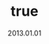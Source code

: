 ---
wip: "True"
title:
  de: "Vergilbte Basiliskenleder-Karte"
  en: "Timeworn Peisteskin Map"
  fr: "Vieille carte en peau de peiste"
  ja: "古ぼけた地図G5"
  cn: "陈旧的毒蜥蜴革地图"
  ko: "5등급 오래된 지도"
layout: treasuremap
page_type: guide
categories: "treasuremap"
instanceType: "treasuremap"
date: "2013.01.01"
patchNumber: "2.0"
patchName: "A Realm Reborn"
expac: "arr"
image: "/assets/img/content/klassen/Chocobo.webp"
terms:
    - term: "TreasureMaps"
    - term: "A Realm Reborn"
sortid: 5
order: 5
slug: "vergilbte_basiliskenleder_karte"
zones:
  - zonename: "Tiefer Wald"
    fullimage: "/assets/img/TreasureMaps/Vergilbte Basiliskenleder-Karte/Tiefer Wald/Tiefer Wald.webp"
    subimage:
      - "/assets/img/TreasureMaps/Vergilbte Basiliskenleder-Karte/Tiefer Wald/A.webp"
      - "/assets/img/TreasureMaps/Vergilbte Basiliskenleder-Karte/Tiefer Wald/B.webp"
      - "/assets/img/TreasureMaps/Vergilbte Basiliskenleder-Karte/Tiefer Wald/C.webp"
  - zonename: "Nordwald"
    fullimage: "/assets/img/TreasureMaps/Vergilbte Basiliskenleder-Karte/Nordwald/Nordwald.webp"
    subimage:
      - "/assets/img/TreasureMaps/Vergilbte Basiliskenleder-Karte/Nordwald/A.webp"
      - "/assets/img/TreasureMaps/Vergilbte Basiliskenleder-Karte/Nordwald/B.webp"
      - "/assets/img/TreasureMaps/Vergilbte Basiliskenleder-Karte/Nordwald/C.webp"
  - zonename: "Zentrales La Noscea"
    fullimage: "/assets/img/TreasureMaps/Vergilbte Basiliskenleder-Karte/Zentrales La Noscea/Zentrales La Noscea.webp"
    subimage:
      - "/assets/img/TreasureMaps/Vergilbte Basiliskenleder-Karte/Zentrales La Noscea/A.webp"
      - "/assets/img/TreasureMaps/Vergilbte Basiliskenleder-Karte/Zentrales La Noscea/B.webp"
      - "/assets/img/TreasureMaps/Vergilbte Basiliskenleder-Karte/Zentrales La Noscea/C.webp"
  - zonename: "Unteres La Noscea"
    fullimage: "/assets/img/TreasureMaps/Vergilbte Basiliskenleder-Karte/Unteres La Noscea/Unteres La Noscea.webp"
    subimage:
      - "/assets/img/TreasureMaps/Vergilbte Basiliskenleder-Karte/Unteres La Noscea/A.webp"
      - "/assets/img/TreasureMaps/Vergilbte Basiliskenleder-Karte/Unteres La Noscea/B.webp"
      - "/assets/img/TreasureMaps/Vergilbte Basiliskenleder-Karte/Unteres La Noscea/C.webp"
  - zonename: "Östliches La Noscea"
    fullimage: "/assets/img/TreasureMaps/Vergilbte Basiliskenleder-Karte/Östliches La Noscea/Östliches La Noscea.webp"
    subimage:
      - "/assets/img/TreasureMaps/Vergilbte Basiliskenleder-Karte/Östliches La Noscea/A.webp"
      - "/assets/img/TreasureMaps/Vergilbte Basiliskenleder-Karte/Östliches La Noscea/B.webp"
      - "/assets/img/TreasureMaps/Vergilbte Basiliskenleder-Karte/Östliches La Noscea/C.webp"
  - zonename: "Westliches La Noscea"
    fullimage: "/assets/img/TreasureMaps/Vergilbte Basiliskenleder-Karte/Westliches La Noscea/Westliches La Noscea.webp"
    subimage:
      - "/assets/img/TreasureMaps/Vergilbte Basiliskenleder-Karte/Westliches La Noscea/A.webp"
      - "/assets/img/TreasureMaps/Vergilbte Basiliskenleder-Karte/Westliches La Noscea/B.webp"
      - "/assets/img/TreasureMaps/Vergilbte Basiliskenleder-Karte/Westliches La Noscea/C.webp"
  - zonename: "Oberes La Noscea"
    fullimage: "/assets/img/TreasureMaps/Vergilbte Basiliskenleder-Karte/Oberes La Noscea/Oberes La Noscea.webp"
    subimage:
      - "/assets/img/TreasureMaps/Vergilbte Basiliskenleder-Karte/Oberes La Noscea/A.webp"
      - "/assets/img/TreasureMaps/Vergilbte Basiliskenleder-Karte/Oberes La Noscea/B.webp"
      - "/assets/img/TreasureMaps/Vergilbte Basiliskenleder-Karte/Oberes La Noscea/C.webp"
  - zonename: "Äußeres La Noscea"
    fullimage: "/assets/img/TreasureMaps/Vergilbte Basiliskenleder-Karte/Äußeres La Noscea/Äußeres La Noscea.webp"
    subimage:
      - "/assets/img/TreasureMaps/Vergilbte Basiliskenleder-Karte/Äußeres La Noscea/A.webp"
      - "/assets/img/TreasureMaps/Vergilbte Basiliskenleder-Karte/Äußeres La Noscea/B.webp"
      - "/assets/img/TreasureMaps/Vergilbte Basiliskenleder-Karte/Äußeres La Noscea/C.webp"
  - zonename: "Ostwald"
    fullimage: "/assets/img/TreasureMaps/Vergilbte Basiliskenleder-Karte/Ostwald/Ostwald.webp"
    subimage:
      - "/assets/img/TreasureMaps/Vergilbte Basiliskenleder-Karte/Ostwald/A.webp"
      - "/assets/img/TreasureMaps/Vergilbte Basiliskenleder-Karte/Ostwald/B.webp"
      - "/assets/img/TreasureMaps/Vergilbte Basiliskenleder-Karte/Ostwald/C.webp"
  - zonename: "Westliches Thanalan"
    fullimage: "/assets/img/TreasureMaps/Vergilbte Basiliskenleder-Karte/Westliches Thanalan/Westliches Thanalan.webp"
    subimage:
      - "/assets/img/TreasureMaps/Vergilbte Basiliskenleder-Karte/Westliches Thanalan/A.webp"
      - "/assets/img/TreasureMaps/Vergilbte Basiliskenleder-Karte/Westliches Thanalan/B.webp"
      - "/assets/img/TreasureMaps/Vergilbte Basiliskenleder-Karte/Westliches Thanalan/C.webp"
  - zonename: "Zentrales Thanalan"
    fullimage: "/assets/img/TreasureMaps/Vergilbte Basiliskenleder-Karte/Zentrales Thanalan/Zentrales Thanalan.webp"
    subimage:
      - "/assets/img/TreasureMaps/Vergilbte Basiliskenleder-Karte/Zentrales Thanalan/A.webp"
      - "/assets/img/TreasureMaps/Vergilbte Basiliskenleder-Karte/Zentrales Thanalan/B.webp"
      - "/assets/img/TreasureMaps/Vergilbte Basiliskenleder-Karte/Zentrales Thanalan/C.webp"
  - zonename: "Östliches Thanalan"
    fullimage: "/assets/img/TreasureMaps/Vergilbte Basiliskenleder-Karte/Östliches Thanalan/Östliches Thanalan.webp"
    subimage:
      - "/assets/img/TreasureMaps/Vergilbte Basiliskenleder-Karte/Östliches Thanalan/A.webp"
      - "/assets/img/TreasureMaps/Vergilbte Basiliskenleder-Karte/Östliches Thanalan/B.webp"
      - "/assets/img/TreasureMaps/Vergilbte Basiliskenleder-Karte/Östliches Thanalan/C.webp"
  - zonename: "Südliches Thanalan"
    fullimage: "/assets/img/TreasureMaps/Vergilbte Basiliskenleder-Karte/Südliches Thanalan/Südliches Thanalan.webp"
    subimage:
      - "/assets/img/TreasureMaps/Vergilbte Basiliskenleder-Karte/Südliches Thanalan/A.webp"
      - "/assets/img/TreasureMaps/Vergilbte Basiliskenleder-Karte/Südliches Thanalan/B.webp"
      - "/assets/img/TreasureMaps/Vergilbte Basiliskenleder-Karte/Südliches Thanalan/C.webp"
  - zonename: "Nördliches Thanalan"
    fullimage: "/assets/img/TreasureMaps/Vergilbte Basiliskenleder-Karte/Nördliches Thanalan/Nördliches Thanalan.webp"
    subimage:
      - "/assets/img/TreasureMaps/Vergilbte Basiliskenleder-Karte/Nördliches Thanalan/A.webp"
      - "/assets/img/TreasureMaps/Vergilbte Basiliskenleder-Karte/Nördliches Thanalan/B.webp"
      - "/assets/img/TreasureMaps/Vergilbte Basiliskenleder-Karte/Nördliches Thanalan/C.webp"
  - zonename: "Zentrales Hochland von Coerthas"
    fullimage: "/assets/img/TreasureMaps/Vergilbte Basiliskenleder-Karte/Zentrales Hochland von Coerthas/Zentrales Hochland von Coerthas.webp"
    subimage:
      - "/assets/img/TreasureMaps/Vergilbte Basiliskenleder-Karte/Zentrales Hochland von Coerthas/A.webp"
      - "/assets/img/TreasureMaps/Vergilbte Basiliskenleder-Karte/Zentrales Hochland von Coerthas/B.webp"
      - "/assets/img/TreasureMaps/Vergilbte Basiliskenleder-Karte/Zentrales Hochland von Coerthas/C.webp"
  - zonename: "Mor Dhona"
    fullimage: "/assets/img/TreasureMaps/Vergilbte Basiliskenleder-Karte/Mor Dhona/Mor Dhona.webp"
    subimage:
      - "/assets/img/TreasureMaps/Vergilbte Basiliskenleder-Karte/Mor Dhona/A.webp"
      - "/assets/img/TreasureMaps/Vergilbte Basiliskenleder-Karte/Mor Dhona/B.webp"
      - "/assets/img/TreasureMaps/Vergilbte Basiliskenleder-Karte/Mor Dhona/C.webp"
  - zonename: "Südwald"
    fullimage: "/assets/img/TreasureMaps/Vergilbte Basiliskenleder-Karte/Südwald/Südwald.webp"
    subimage:
      - "/assets/img/TreasureMaps/Vergilbte Basiliskenleder-Karte/Südwald/A.webp"
      - "/assets/img/TreasureMaps/Vergilbte Basiliskenleder-Karte/Südwald/B.webp"
      - "/assets/img/TreasureMaps/Vergilbte Basiliskenleder-Karte/Südwald/C.webp"
---